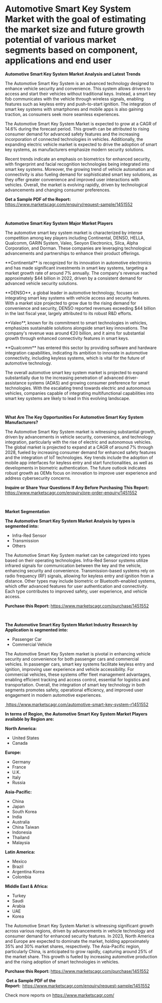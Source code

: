 <p><h1>Automotive Smart Key System Market with the goal of estimating the market size and future growth potential of various market segments based on component, applications and end user</h1></p><p><strong>Automotive Smart Key System Market Analysis and Latest Trends</strong></p>
<p><p>The Automotive Smart Key System is an advanced technology designed to enhance vehicle security and convenience. This system allows drivers to access and start their vehicles without traditional keys. Instead, a smart key fob communicates with the vehicle through wireless signals, enabling features such as keyless entry and push-to-start ignition. The integration of smart key systems with smartphones and mobile apps is also gaining traction, as consumers seek more seamless experiences.</p><p>The Automotive Smart Key System Market is expected to grow at a CAGR of 14.6% during the forecast period. This growth can be attributed to rising consumer demand for advanced safety features and the increasing incorporation of connected technologies in vehicles. Additionally, the expanding electric vehicle market is expected to drive the adoption of smart key systems, as manufacturers emphasize modern security solutions. </p><p>Recent trends indicate an emphasis on biometrics for enhanced security, with fingerprint and facial recognition technologies being integrated into smart key systems. Moreover, the growing trend of vehicle automation and connectivity is also fueling demand for sophisticated smart key solutions, as they offer greater convenience and improved user interactions with vehicles. Overall, the market is evolving rapidly, driven by technological advancements and changing consumer preferences.</p></p>
<p><strong>Get a Sample PDF of the Report:&nbsp;</strong> <a href="https://www.marketscagr.com/enquiry/request-sample/1451552?utm_campaign=2637&utm_medium=2&utm_source=Github&utm_content=ia&utm_term=30032025&utm_id=automotive-smart-key-system">https://www.marketscagr.com/enquiry/request-sample/1451552</a></p>
<p>&nbsp;</p>
<p><strong>Automotive Smart Key System Major Market Players</strong></p>
<p><p>The automotive smart key system market is characterized by intense competition among key players including Continental, DENSO, HELLA, Qualcomm, GARIN System, Valeo, Seoyon Electronics, Silca, Alpha Corporation, and Dorman. These companies are leveraging technological advancements and partnerships to enhance their product offerings.</p><p>**Continental** is recognized for its innovation in automotive electronics and has made significant investments in smart key systems, targeting a market growth rate of around 7% annually. The company's revenue reached approximately $44 billion in 2022, driven by a consistent demand for advanced vehicle security solutions.</p><p>**DENSO**, a global leader in automotive technology, focuses on integrating smart key systems with vehicle access and security features. With a market size projected to grow due to the rising demand for convenience and security, DENSO reported revenues exceeding $44 billion in the last fiscal year, largely attributed to its robust R&D efforts.</p><p>**Valeo**, known for its commitment to smart technologies in vehicles, emphasizes sustainable solutions alongside smart key innovations. The company's revenue was around €20 billion, and it aims for substantial growth through enhanced connectivity features in smart keys. </p><p>**Qualcomm** has entered this sector by providing software and hardware integration capabilities, indicating its ambition to innovate in automotive connectivity, including keyless systems, which is vital for the future of automotive technology.</p><p>The overall automotive smart key system market is projected to expand substantially due to the increasing penetration of advanced driver-assistance systems (ADAS) and growing consumer preference for smart technologies. With the escalating trend towards electric and autonomous vehicles, companies capable of integrating multifunctional capabilities into smart key systems are likely to lead in this evolving landscape.</p></p>
<p>&nbsp;</p>
<p><strong>What Are The Key Opportunities For Automotive Smart Key System Manufacturers?</strong></p>
<p><p>The Automotive Smart Key System market is witnessing substantial growth, driven by advancements in vehicle security, convenience, and technology integration, particularly with the rise of electric and autonomous vehicles. The global market is projected to expand at a CAGR of around 7% through 2028, fueled by increasing consumer demand for enhanced safety features and the integration of IoT technologies. Key trends include the adoption of mobile app interfaces for keyless entry and start functionalities, as well as developments in biometric authentication. The future outlook indicates robust growth as OEMs focus on innovation to improve user experience and address cybersecurity concerns.</p></p>
<p><strong>Inquire or Share Your Questions If Any Before Purchasing This Report:</strong> <a href="https://www.marketscagr.com/enquiry/pre-order-enquiry/1451552?utm_campaign=2637&utm_medium=2&utm_source=Github&utm_content=ia&utm_term=30032025&utm_id=automotive-smart-key-system">https://www.marketscagr.com/enquiry/pre-order-enquiry/1451552</a></p>
<p>&nbsp;</p>
<p><strong>Market Segmentation</strong></p>
<p><strong>The Automotive Smart Key System Market Analysis by types is segmented into:</strong></p>
<p><ul><li>Infra-Red Sensor</li><li>Transmission</li><li>Others</li></ul></p>
<p><p>The Automotive Smart Key System market can be categorized into types based on their operating technologies. Infra-Red Sensor systems utilize infrared signals for communication between the key and the vehicle, enhancing security and convenience. Transmission-based systems rely on radio frequency (RF) signals, allowing for keyless entry and ignition from a distance. Other types may include biometric or Bluetooth-enabled systems, which offer advanced features for user authentication and connectivity. Each type contributes to improved safety, user experience, and vehicle access.</p></p>
<p><strong>Purchase this Report:&nbsp;</strong><a href="https://www.marketscagr.com/purchase/1451552?utm_campaign=2637&utm_medium=2&utm_source=Github&utm_content=ia&utm_term=30032025&utm_id=automotive-smart-key-system">https://www.marketscagr.com/purchase/1451552</a></p>
<p>&nbsp;</p>
<p><strong>The Automotive Smart Key System Market Industry Research by Application is segmented into:</strong></p>
<p><ul><li>Passenger Car</li><li>Commercial Vehicle</li></ul></p>
<p><p>The Automotive Smart Key System market is pivotal in enhancing vehicle security and convenience for both passenger cars and commercial vehicles. In passenger cars, smart key systems facilitate keyless entry and ignition, improving user experience and vehicle accessibility. For commercial vehicles, these systems offer fleet management advantages, enabling efficient tracking and access control, essential for logistics and transportation. Overall, the integration of smart key technology in both segments promotes safety, operational efficiency, and improved user engagement in modern automotive experiences.</p></p>
<p><a href="https://www.marketscagr.com/automotive-smart-key-system-r1451552?utm_campaign=2637&utm_medium=2&utm_source=Github&utm_content=ia&utm_term=30032025&utm_id=automotive-smart-key-system">&nbsp;https://www.marketscagr.com/automotive-smart-key-system-r1451552</a></p>
<p><strong>In terms of Region, the Automotive Smart Key System Market Players available by Region are:</strong></p>
<p>
    <p> <strong> North America: </strong>
        <ul>
            <li>United States</li>
            <li>Canada</li>
        </ul>
        </p> 
    <p> <strong> Europe: </strong>
        <ul>
            <li>Germany</li>
            <li>France</li>
            <li>U.K.</li>
            <li>Italy</li>
            <li>Russia</li>
        </ul>
        </p> 
    <p> <strong> Asia-Pacific: </strong>
        <ul>
            <li>China</li>
            <li>Japan</li>
            <li>South Korea</li>
            <li>India</li>
            <li>Australia</li>
            <li>China Taiwan</li>
            <li>Indonesia</li>
            <li>Thailand</li>
            <li>Malaysia</li>
        </ul>
        </p> 
    <p> <strong> Latin America: </strong>
        <ul>
            <li>Mexico</li>
            <li>Brazil</li>
            <li>Argentina Korea</li>
            <li>Colombia</li>
        </ul>
        </p> 
    <p> <strong> Middle East & Africa: </strong>
        <ul>
            <li>Turkey</li>
            <li>Saudi</li>
            <li>Arabia</li>
            <li>UAE</li>
            <li>Korea</li>
        </ul>
    </p>
    </p>
<p><p>The Automotive Smart Key System Market is witnessing significant growth across various regions, driven by advancements in vehicle technology and consumer demand for enhanced security features. In 2023, North America and Europe are expected to dominate the market, holding approximately 35% and 30% market shares, respectively. The Asia-Pacific region, particularly China, is anticipated to grow rapidly, capturing around 25% of the market share. This growth is fueled by increasing automotive production and the rising adoption of smart technologies in vehicles.</p></p>
<p><strong>Purchase this Report: </strong><a href="https://www.marketscagr.com/purchase/1451552?utm_campaign=2637&utm_medium=2&utm_source=Github&utm_content=ia&utm_term=30032025&utm_id=automotive-smart-key-system">https://www.marketscagr.com/purchase/1451552</a></p>
<p>&nbsp;<strong>Get a Sample PDF of the Report:&nbsp;&nbsp;</strong><a href="https://www.marketscagr.com/enquiry/request-sample/1451552?utm_campaign=2637&utm_medium=2&utm_source=Github&utm_content=ia&utm_term=30032025&utm_id=automotive-smart-key-system">https://www.marketscagr.com/enquiry/request-sample/1451552</a></p>
<p><strong></strong></p>
<p>Check more reports on <a href="https://www.marketscagr.com/?utm_campaign=2637&utm_medium=2&utm_source=Github&utm_content=ia&utm_term=30032025&utm_id=automotive-smart-key-system">https://www.marketscagr.com/</a></p>